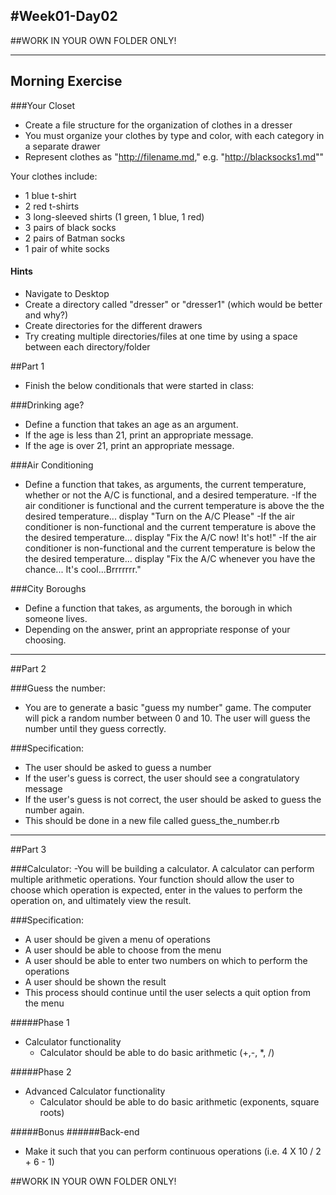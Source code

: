 #Week01-Day02
---
##WORK IN YOUR OWN FOLDER ONLY!


---

## Morning Exercise

###Your Closet

- Create a file structure for the organization of clothes in a dresser
- You must organize your clothes by type and color, with each category in a separate drawer
- Represent clothes as "http://filename.md," e.g. "http://blacksocks1.md""

Your clothes include:

- 1 blue t-shirt
- 2 red t-shirts
- 3 long-sleeved shirts (1 green, 1 blue, 1 red)
- 3 pairs of black socks
- 2 pairs of Batman  socks
- 1 pair of white socks


#### Hints

- Navigate to Desktop
- Create a directory called "dresser" or "dresser1" (which would be better and why?)
- Create directories for the different drawers
- Try creating multiple directories/files at one time by using a space between each directory/folder <noframes></noframes>

##Part 1
- Finish the below conditionals that were started in class:

###Drinking age?
- Define a function that takes an age as an argument.
- If the age is less than 21, print an appropriate message. 
- If the age is over 21, print an appropriate message.


###Air Conditioning
- Define a function that takes, as arguments, the current temperature, whether or not the A/C is functional, and a desired temperature.
    -If the air conditioner is functional and the current temperature is above the the desired temperature... display "Turn on the A/C Please"
    -If the air conditioner is non-functional and the current temperature is above the the desired temperature... display "Fix the A/C now!  It's hot!"
    -If the air conditioner is non-functional and the current temperature is below the the desired temperature... display "Fix the A/C whenever you have the chance...  It's cool...Brrrrrrr."


###City Boroughs
- Define a function that takes, as arguments, the borough in which someone lives.
- Depending on the answer, print an appropriate response of your choosing.


---

##Part 2

###Guess the number:
- You are to generate a basic "guess my number" game.  The computer will pick a random number between 0 and 10.  The user will guess the number until they guess correctly.

###Specification:
- The user should be asked to guess a number
- If the user's guess is correct, the user should see a congratulatory message
- If the user's guess is not correct, the user should be asked to guess the number again.
- This should be done in a new file called guess_the_number.rb



---


##Part 3

###Calculator:
-You will be building a calculator.  A calculator can perform multiple arithmetic operations.  Your function should allow the user to choose which operation is expected, enter in the values to perform the operation on, and ultimately view the result.

###Specification:
- A user should be given a menu of operations
- A user should be able to choose from the menu
- A user should be able to enter two numbers on which to perform the operations
- A user should be shown the result
- This process should continue until the user selects a quit option from the menu

#####Phase 1
- Calculator functionality
	- Calculator should be able to do basic arithmetic (+,-, *, /)

#####Phase 2
- Advanced Calculator functionality
	- Calculator should be able to do basic arithmetic (exponents, square roots)

#####Bonus
######Back-end
- Make it such that you can perform continuous operations (i.e. 4 X 10 / 2 + 6 - 1)


##WORK IN YOUR OWN FOLDER ONLY!
